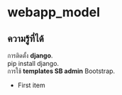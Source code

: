 ﻿# webapp_model
## ความรู้ที่ได้
การติดตั้ง __django__.<br>
    pip install django.<br>
การใช้ __templates SB admin__ Bootstrap.
- First item
